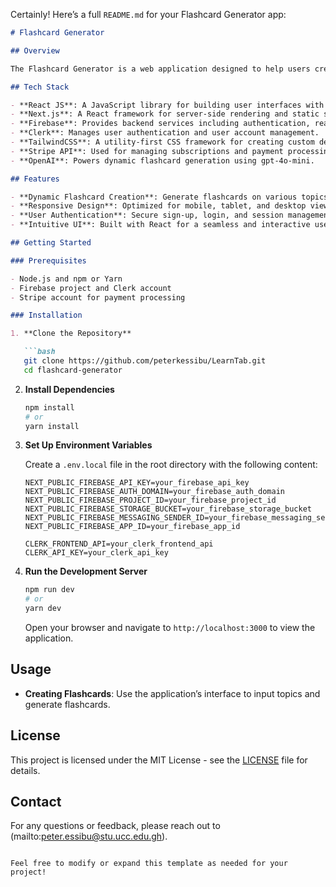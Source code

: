 Certainly! Here’s a full `README.md` for your Flashcard Generator app:

```markdown
# Flashcard Generator

## Overview

The Flashcard Generator is a web application designed to help users create, manage, and review flashcards. Built with a modern tech stack, it delivers a responsive and intuitive experience across all devices.

## Tech Stack

- **React JS**: A JavaScript library for building user interfaces with a component-based architecture.
- **Next.js**: A React framework for server-side rendering and static site generation, improving performance and SEO.
- **Firebase**: Provides backend services including authentication, real-time database, and cloud storage.
- **Clerk**: Manages user authentication and user account management.
- **TailwindCSS**: A utility-first CSS framework for creating custom designs quickly and responsively.
- **Stripe API**: Used for managing subscriptions and payment processing.
- **OpenAI**: Powers dynamic flashcard generation using gpt-4o-mini.

## Features

- **Dynamic Flashcard Creation**: Generate flashcards on various topics using AI models.
- **Responsive Design**: Optimized for mobile, tablet, and desktop views using TailwindCSS.
- **User Authentication**: Secure sign-up, login, and session management with Clerk.
- **Intuitive UI**: Built with React for a seamless and interactive user experience.

## Getting Started

### Prerequisites

- Node.js and npm or Yarn
- Firebase project and Clerk account
- Stripe account for payment processing

### Installation

1. **Clone the Repository**

   ```bash
   git clone https://github.com/peterkessibu/LearnTab.git
   cd flashcard-generator
   ```

2. **Install Dependencies**

   ```bash
   npm install
   # or
   yarn install
   ```

3. **Set Up Environment Variables**

   Create a `.env.local` file in the root directory with the following content:

   ```env
   NEXT_PUBLIC_FIREBASE_API_KEY=your_firebase_api_key
   NEXT_PUBLIC_FIREBASE_AUTH_DOMAIN=your_firebase_auth_domain
   NEXT_PUBLIC_FIREBASE_PROJECT_ID=your_firebase_project_id
   NEXT_PUBLIC_FIREBASE_STORAGE_BUCKET=your_firebase_storage_bucket
   NEXT_PUBLIC_FIREBASE_MESSAGING_SENDER_ID=your_firebase_messaging_sender_id
   NEXT_PUBLIC_FIREBASE_APP_ID=your_firebase_app_id

   CLERK_FRONTEND_API=your_clerk_frontend_api
   CLERK_API_KEY=your_clerk_api_key
   ```

4. **Run the Development Server**

   ```bash
   npm run dev
   # or
   yarn dev
   ```

   Open your browser and navigate to `http://localhost:3000` to view the application.

## Usage

- **Creating Flashcards**: Use the application’s interface to input topics and generate flashcards.


## License

This project is licensed under the MIT License - see the [LICENSE](LICENSE) file for details.

## Contact

For any questions or feedback, please reach out to (mailto:peter.essibu@stu.ucc.edu.gh).

```

Feel free to modify or expand this template as needed for your project!

